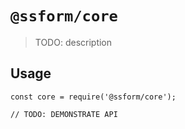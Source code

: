 # `@ssform/core`

> TODO: description

## Usage

```
const core = require('@ssform/core');

// TODO: DEMONSTRATE API
```
